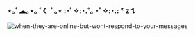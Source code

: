 ### ⋆｡ﾟ☁︎｡⋆｡ ﾟ☾ ﾟ｡⋆ :･ﾟ✧:･.˚｡ ･ﾟ✧:･.: ᶻ 𝗓 𐰁
![when-they-are-online-but-wont-respond-to-your-messages](https://github.com/acsili/acsili/assets/115106616/73702758-3d0c-42d3-9824-f822bcb03b7b)
